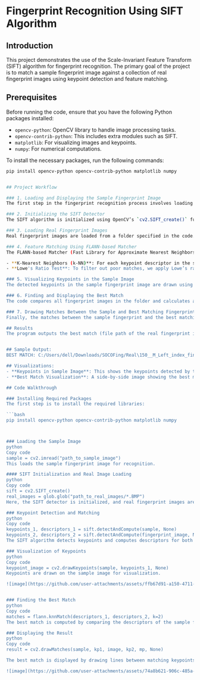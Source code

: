 # Fingerprint Recognition Using SIFT Algorithm

## Introduction
This project demonstrates the use of the Scale-Invariant Feature Transform (SIFT) algorithm for fingerprint recognition. The primary goal of the project is to match a sample fingerprint image against a collection of real fingerprint images using keypoint detection and feature matching.

## Prerequisites
Before running the code, ensure that you have the following Python packages installed:

- `opencv-python`: OpenCV library to handle image processing tasks.
- `opencv-contrib-python`: This includes extra modules such as SIFT.
- `matplotlib`: For visualizing images and keypoints.
- `numpy`: For numerical computations.

To install the necessary packages, run the following commands:

```bash
pip install opencv-python opencv-contrib-python matplotlib numpy


## Project Workflow

### 1. Loading and Displaying the Sample Fingerprint Image
The first step in the fingerprint recognition process involves loading the sample fingerprint image from a specified file path. The image is then displayed using matplotlib.

### 2. Initializing the SIFT Detector
The SIFT algorithm is initialized using OpenCV’s `cv2.SIFT_create()` function. This function will detect keypoints and compute descriptors for the fingerprint images. These keypoints are used to match features between the sample image and the real fingerprint images.

### 3. Loading Real Fingerprint Images
Real fingerprint images are loaded from a folder specified in the code. The `glob` library is used to list all `.BMP` files from the directory. These images will be compared against the sample image.

### 4. Feature Matching Using FLANN-based Matcher
The FLANN-based Matcher (Fast Library for Approximate Nearest Neighbors) is used for matching the descriptors between the sample fingerprint and the real fingerprint images.

- **K-Nearest Neighbors (k-NN)**: For each keypoint descriptor in the sample image, we find the k-nearest neighbors in the real fingerprint images.
- **Lowe's Ratio Test**: To filter out poor matches, we apply Lowe’s ratio test. If the distance of the first match is less than 0.1 times the distance of the second match, it is considered a good match.

### 5. Visualizing Keypoints in the Sample Image
The detected keypoints in the sample fingerprint image are drawn using OpenCV’s `cv2.drawKeypoints()` function. These keypoints are displayed using matplotlib to provide a visual understanding of where the SIFT algorithm has detected features.

### 6. Finding and Displaying the Best Match
The code compares all fingerprint images in the folder and calculates a match score based on the number of good keypoint matches. The best match (the image with the highest match score) is identified and displayed along with the match score.

### 7. Drawing Matches Between the Sample and Best Matching Fingerprint
Finally, the matches between the sample fingerprint and the best matching real fingerprint image are visualized. The matches are drawn using `cv2.drawMatches()` and displayed using matplotlib.

## Results
The program outputs the best match (file path of the real fingerprint image) along with the match score. It also displays the keypoints detected in the sample image, and the result of the best match with its visual representation of matching points.


## Sample Output:
BEST MATCH: C:/Users/dell/Downloads/SOCOFing/Real\150__M_Left_index_finger.BMP SCORE: 20.51282051282051

## Visualizations:
- **Keypoints in Sample Image**: This shows the keypoints detected by the SIFT algorithm in the sample fingerprint image.
- **Best Match Visualization**: A side-by-side image showing the best match between the sample and a real fingerprint image with the matching keypoints connected.

## Code Walkthrough

### Installing Required Packages
The first step is to install the required libraries:

```bash
pip install opencv-python opencv-contrib-python matplotlib numpy



### Loading the Sample Image
python
Copy code
sample = cv2.imread("path_to_sample_image")
This loads the sample fingerprint image for recognition.

#### SIFT Initialization and Real Image Loading
python
Copy code
sift = cv2.SIFT_create()
real_images = glob.glob("path_to_real_images/*.BMP")
Here, the SIFT detector is initialized, and real fingerprint images are loaded from the specified directory.

### Keypoint Detection and Matching
python
Copy code
keypoints_1, descriptors_1 = sift.detectAndCompute(sample, None)
keypoints_2, descriptors_2 = sift.detectAndCompute(fingerprint_image, None)
The SIFT algorithm detects keypoints and computes descriptors for both the sample and the real fingerprint images. These descriptors are then matched using FLANN-based matching.

### Visualization of Keypoints
python
Copy code
keypoint_image = cv2.drawKeypoints(sample, keypoints_1, None)
Keypoints are drawn on the sample image for visualization.

![image](https://github.com/user-attachments/assets/ffb67d91-a150-4711-96da-c6cdaa759c7e)


### Finding the Best Match
python
Copy code
matches = flann.knnMatch(descriptors_1, descriptors_2, k=2)
The best match is computed by comparing the descriptors of the sample fingerprint image with those in the real images.

### Displaying the Result
python
Copy code
result = cv2.drawMatches(sample, kp1, image, kp2, mp, None)

The best match is displayed by drawing lines between matching keypoints in the sample and the best-matching real fingerprint image.

![image](https://github.com/user-attachments/assets/74a8b621-906c-485a-89f3-2f7cfd02a00b)

